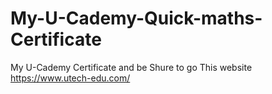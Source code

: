 # My-U-Cademy-Quick-maths-Certificate
My U-Cademy Certificate and be Shure to go This website https://www.utech-edu.com/
